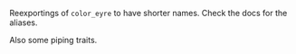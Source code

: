 Reexportings of `color_eyre` to have shorter names. Check the docs for the aliases.

Also some piping traits.
